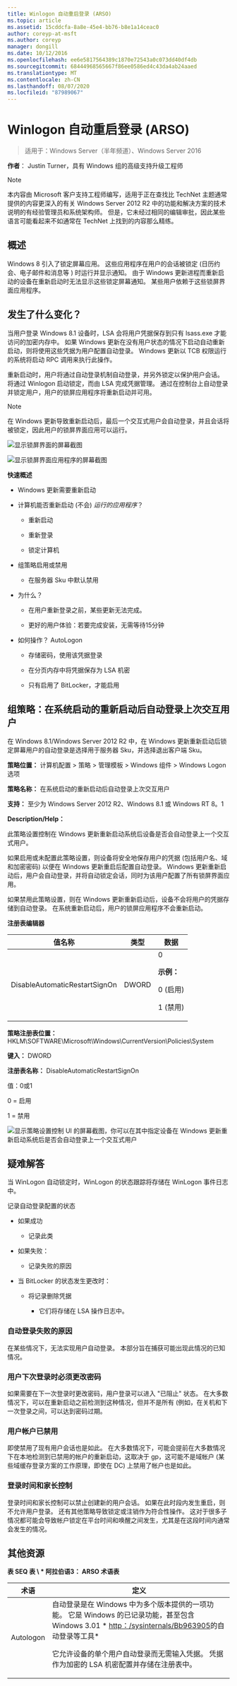 ```yaml
---
title: Winlogon 自动重启登录 (ARSO)
ms.topic: article
ms.assetid: 15cddcfa-8a8e-45e4-bb76-b8e1a14ceac0
author: coreyp-at-msft
ms.author: coreyp
manager: dongill
ms.date: 10/12/2016
ms.openlocfilehash: ee6e5817564389c1870e72543a0c073dd40df4db
ms.sourcegitcommit: 68444968565667f86ee0586ed4c43da4ab24aaed
ms.translationtype: MT
ms.contentlocale: zh-CN
ms.lasthandoff: 08/07/2020
ms.locfileid: "87989067"
---
```

# <a name="winlogon-automatic-restart-sign-on-arso"></a>Winlogon 自动重启登录 (ARSO)

>适用于：Windows Server（半年频道）、Windows Server 2016

**作者**： Justin Turner，具有 Windows 组的高级支持升级工程师

> [!NOTE]
> 本内容由 Microsoft 客户支持工程师编写，适用于正在查找比 TechNet 主题通常提供的内容更深入的有关 Windows Server 2012 R2 中的功能和解决方案的技术说明的有经验管理员和系统架构师。 但是，它未经过相同的编辑审批，因此某些语言可能看起来不如通常在 TechNet 上找到的内容那么精练。

## <a name="overview"></a>概述
Windows 8 引入了锁定屏幕应用。  这些应用程序在用户的会话被锁定 (日历约会、电子邮件和消息等 ) 时运行并显示通知。  由于 Windows 更新进程而重新启动的设备在重新启动时无法显示这些锁定屏幕通知。  某些用户依赖于这些锁屏界面应用程序。

## <a name="whats-changed"></a>发生了什么变化？
当用户登录 Windows 8.1 设备时，LSA 会将用户凭据保存到只有 lsass.exe 才能访问的加密内存中。 如果 Windows 更新在没有用户状态的情况下启动自动重新启动，则将使用这些凭据为用户配置自动登录。 Windows 更新以 TCB 权限运行的系统将启动 RPC 调用来执行此操作。

重新启动时，用户将通过自动登录机制自动登录，并另外锁定以保护用户会话。 将通过 Winlogon 启动锁定，而由 LSA 完成凭据管理。  通过在控制台上自动登录并锁定用户，用户的锁屏应用程序将重新启动并可用。

> [!NOTE]
> 在 Windows 更新导致重新启动后，最后一个交互式用户会自动登录，并且会话将被锁定，因此用户的锁屏界面应用可以运行。

![显示锁屏界面的屏幕截图](../media/winlogon-automatic-restart-sign-on-arso/GTR_ADDS_LockScreenApp.gif)

![显示锁屏界面应用程序的屏幕截图](../media/winlogon-automatic-restart-sign-on-arso/GTR_ADDS_LockScreen.gif)

**快速概述**

-   Windows 更新需要重新启动

-   计算机能否重新启动 (不会) *运行的应用程序*？

    -   重新启动

    -   重新登录

    -   锁定计算机

-   组策略启用或禁用

    -   在服务器 Sku 中默认禁用

-   为什么？

    -   在用户重新登录之前，某些更新无法完成。

    -   更好的用户体验：若要完成安装，无需等待15分钟

-   如何操作？ AutoLogon

    -   存储密码，使用该凭据登录

    -   在分页内存中将凭据保存为 LSA 机密

    -   只有启用了 BitLocker，才能启用

## <a name="group-policy-sign-in-last-interactive-user-automatically-after-a-system-initiated-restart"></a>组策略：在系统启动的重新启动后自动登录上次交互用户
在 Windows 8.1/Windows Server 2012 R2 中，在 Windows 更新重新启动后锁定屏幕用户的自动登录是选择用于服务器 Sku，并选择退出客户端 Sku。

**策略位置：** 计算机配置 > 策略 > 管理模板 > Windows 组件 > Windows Logon 选项

**策略名称：** 在系统启动的重新启动后自动登录上次交互用户

**支持：** 至少为 Windows Server 2012 R2、Windows 8.1 或 Windows RT 8。1

**Description/Help：**

此策略设置控制在 Windows 更新重新启动系统后设备是否会自动登录上一个交互式用户。

如果启用或未配置此策略设置，则设备将安全地保存用户的凭据 (包括用户名、域和加密密码) 以便在 Windows 更新重启后配置自动登录。 Windows 更新重新启动后，用户会自动登录，并将自动锁定会话，同时为该用户配置了所有锁屏界面应用。

如果禁用此策略设置，则在 Windows 更新重新启动后，设备不会将用户的凭据存储到自动登录。 在系统重新启动后，用户的锁屏应用程序不会重新启动。

**注册表编辑器**

|值名称|类型|数据|
|-------|----|----|
|DisableAutomaticRestartSignOn|DWORD|0<p>**示例：**<p>0 (启用) <p>1 (禁用) |

**策略注册表位置：** HKLM\SOFTWARE\Microsoft\Windows\CurrentVersion\Policies\System

**键入：** DWORD

**注册表名称：** DisableAutomaticRestartSignOn

值：0或1

0 = 启用

1 = 禁用

![显示策略设置控制 UI 的屏幕截图，你可以在其中指定设备在 Windows 更新重新启动系统后是否会自动登录上一个交互式用户](../media/winlogon-automatic-restart-sign-on-arso/GTR_ADDS_SignInPolicy.gif)

## <a name="troubleshooting"></a>疑难解答
当 WinLogon 自动锁定时，WinLogon 的状态跟踪将存储在 WinLogon 事件日志中。

记录自动登录配置的状态

-   如果成功

    -   记录此类

-   如果失败：

    -   记录失败的原因

-   当 BitLocker 的状态发生更改时：

    -   将记录删除凭据

        -   它们将存储在 LSA 操作日志中。

### <a name="reasons-why-autologon-might-fail"></a>自动登录失败的原因
在某些情况下，无法实现用户自动登录。  本部分旨在捕获可能出现此情况的已知情况。

### <a name="user-must-change-password-at-next-login"></a>用户下次登录时必须更改密码
如果需要在下一次登录时更改密码，用户登录可以进入 "已阻止" 状态。  在大多数情况下，可以在重新启动之前检测到这种情况，但并不是所有 (例如，在关机和下一次登录之间，可以达到密码过期。

### <a name="user-account-disabled"></a>用户帐户已禁用
即使禁用了现有用户会话也是如此。  在大多数情况下，可能会提前在大多数情况下在本地检测到已禁用的帐户的重新启动，这取决于 gp，这可能不是域帐户 (某些域缓存登录方案的工作原理，即使在 DC) 上禁用了帐户也是如此。

### <a name="logon-hours-and-parental-controls"></a>登录时间和家长控制
登录时间和家长控制可以禁止创建新的用户会话。  如果在此时段内发生重启，则不允许用户登录。  还有其他策略导致锁定或注销作为符合性操作。  这对于很多子情况都可能会导致帐户锁定在平台时间和唤醒之间发生，尤其是在这段时间内通常会发生的情况。

## <a name="additional-resources"></a>其他资源
**表 SEQ 表 \\ \* 阿拉伯语3： ARSO 术语表**

|术语|定义|
|----|-------|
|Autologon|自动登录是在 Windows 中为多个版本提供的一项功能。  它是 Windows 的已记录功能，甚至包含 Windows 3.01 * [http：/sysinternals/Bb963905](/sysinternals/downloads/autologon)的自动登录等工具*<p>它允许设备的单个用户自动登录而无需输入凭据。 凭据作为加密的 LSA 机密配置并存储在注册表中。|
